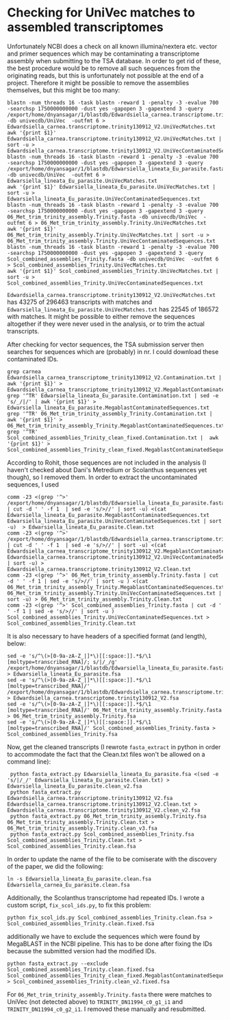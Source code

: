 # Checking for UniVec matches to assembled transcriptomes

Unfortunately NCBI does a check on all known illumina/nextera etc. vector and primer sequences which may be contaminating a transcriptome assembly when submitting to the TSA database. In order to get rid of these, the best procedure would be to remove all such sequences from the originating reads, but this is unfortunately not possible at the end of a project. Therefore it might be possible to remove the assemblies themselves, but this might be too many: 

```
blastn -num_threads 16 -task blastn -reward 1 -penalty -3 -evalue 700 -searchsp 1750000000000 -dust yes -gapopen 3 -gapextend 3 -query /export/home/dnyansagar/1/blastdb/Edwardsiella_carnea.transcriptome.trinity130912_V2.fasta -db univecdb/UniVec  -outfmt 6 > Edwardsiella_carnea.transcriptome.trinity130912_V2.UniVecMatches.txt
awk '{print $1}' Edwardsiella_carnea.transcriptome.trinity130912_V2.UniVecMatches.txt | sort -u > Edwardsiella_carnea.transcriptome.trinity130912_V2.UniVecContaminatedSequences.txt
blastn -num_threads 16 -task blastn -reward 1 -penalty -3 -evalue 700 -searchsp 1750000000000 -dust yes -gapopen 3 -gapextend 3 -query /export/home/dnyansagar/1/blastdb/Edwarsiella_lineata_Eu_parasite.fasta -db univecdb/UniVec  -outfmt 6 > Edwarsiella_lineata_Eu_parasite.UniVecMatches.txt
awk '{print $1}' Edwarsiella_lineata_Eu_parasite.UniVecMatches.txt | sort -u > Edwarsiella_lineata_Eu_parasite.UniVecContaminatedSequences.txt
blastn -num_threads 16 -task blastn -reward 1 -penalty -3 -evalue 700 -searchsp 1750000000000 -dust yes -gapopen 3 -gapextend 3 -query 06_Met_trim_trinity_assembly.Trinity.fasta -db univecdb/UniVec  -outfmt 6 > 06_Met_trim_trinity_assembly.Trinity.UniVecMatches.txt
awk '{print $1}' 06_Met_trim_trinity_assembly.Trinity.UniVecMatches.txt | sort -u > 06_Met_trim_trinity_assembly.Trinity.UniVecContaminatedSequences.txt
blastn -num_threads 16 -task blastn -reward 1 -penalty -3 -evalue 700 -searchsp 1750000000000 -dust yes -gapopen 3 -gapextend 3 -query Scol_combined_assemblies_Trinity.fasta -db univecdb/UniVec  -outfmt 6 > Scol_combined_assemblies_Trinity.UniVecMatches.txt
awk '{print $1}' Scol_combined_assemblies_Trinity.UniVecMatches.txt | sort -u > Scol_combined_assemblies_Trinity.UniVecContaminatedSequences.txt
```

`Edwardsiella_carnea.transcriptome.trinity130912_V2.UniVecMatches.txt` has 43275 of 296463 transcripts with matches and `Edwarsiella_lineata_Eu_parasite.UniVecMatches.txt` has 22545 of 186572 with matches. It might be possible to either remove the sequences altogether if they were never used in the analysis, or to trim the actual transcripts.


After checking for vector sequences, the TSA submission server then searches for sequences which are (probably) in nr. I could download these contaminated IDs.

```
grep carnea Edwardsiella_carnea_transcriptome_trinity130912_V2.Contamination.txt | awk '{print $1}' > Edwardsiella_carnea_transcriptome_trinity130912_V2.MegablastContaminatedSequences.txt
grep '^TR' Edwarsiella_lineata_Eu_parasite.Contamination.txt | sed -e 's/_/|/' | awk '{print $1}' > Edwarsiella_lineata_Eu_parasite.MegablastContaminatedSequences.txt
grep '^TR' 06_Met_trim_trinity_assembly_Trinity.Contamination.txt |  awk '{print $1}' > 06_Met_trim_trinity_assembly_Trinity.MegablastContaminatedSequences.txt
grep '^TR' Scol_combined_assemblies_Trinity_clean_fixed.Contamination.txt |  awk '{print $1}' > Scol_combined_assemblies_Trinity_clean_fixed.MegablastContaminatedSequences.txt

```

According to Rohit, those sequences are not included in the analysis (I haven't checked about Dani's Metredium or Scolanthus sequences yet though), so I removed them. In order to extract the uncontaminated sequences, I used

```
comm -23 <(grep '^>' /export/home/dnyansagar/1/blastdb/Edwarsiella_lineata_Eu_parasite.fasta | cut -d ' ' -f 1  | sed -e 's/>//' | sort -u) <(cat Edwarsiella_lineata_Eu_parasite.MegablastContaminatedSequences.txt Edwarsiella_lineata_Eu_parasite.UniVecContaminatedSequences.txt | sort -u)  > Edwarsiella_lineata_Eu_parasite.Clean.txt
comm -23 <(grep '^>' /export/home/dnyansagar/1/blastdb/Edwardsiella_carnea.transcriptome.trinity130912_V2.fasta | cut -d ' ' -f 1  | sed -e 's/>//' | sort -u) <(cat Edwardsiella_carnea_transcriptome_trinity130912_V2.MegablastContaminatedSequences.txt Edwardsiella_carnea.transcriptome.trinity130912_V2.UniVecContaminatedSequences.txt | sort -u) > Edwardsiella_carnea.transcriptome.trinity130912_V2.Clean.txt
comm -23 <(grep '^>' 06_Met_trim_trinity_assembly.Trinity.fasta | cut -d ' ' -f 1 | sed -e 's/>//' | sort -u ) <(cat 06_Met_trim_trinity_assembly_Trinity.MegablastContaminatedSequences.txt 06_Met_trim_trinity_assembly.Trinity.UniVecContaminatedSequences.txt | sort -u) > 06_Met_trim_trinity_assembly.Trinity.Clean.txt
comm -23 <(grep '^>' Scol_combined_assemblies_Trinity.fasta | cut -d ' ' -f 1 | sed -e 's/>//' | sort -u )  Scol_combined_assemblies_Trinity.UniVecContaminatedSequences.txt > Scol_combined_assemblies_Trinity.Clean.txt
```
It is also necessary to have headers of a specified format (and length), below:

```
sed -e 's/^\(>[0-9a-zA-Z_|]*\)[[:space:]].*$/\1 [moltype=transcribed_RNA]/; s/|/_/g' /export/home/dnyansagar/1/blastdb/Edwarsiella_lineata_Eu_parasite.fasta > Edwarsiella_lineata_Eu_parasite.fsa
sed -e 's/^\(>[0-9a-zA-Z_|]*\)[[:space:]].*$/\1 [moltype=transcribed_RNA]/' /export/home/dnyansagar/1/blastdb/Edwardsiella_carnea.transcriptome.trinity130912_V2.fasta > Edwardsiella_carnea.transcriptome.trinity130912_V2.fsa
sed -e 's/^\(>[0-9a-zA-Z_|]*\)[[:space:]].*$/\1 [moltype=transcribed_RNA]/' 06_Met_trim_trinity_assembly.Trinity.fasta > 06_Met_trim_trinity_assembly.Trinity.fsa
sed -e 's/^\(>[0-9a-zA-Z_|]*\)[[:space:]].*$/\1 [moltype=transcribed_RNA]/' Scol_combined_assemblies_Trinity.fasta > Scol_combined_assemblies_Trinity.fsa
```

Now, get the cleaned transcripts (I rewrote `fasta_extract` in python in order to accommodate the fact that the Clean.txt files won't be allowed on a command line):
```
 python fasta_extract.py Edwarsiella_lineata_Eu_parasite.fsa <(sed -e 's/|/_/' Edwarsiella_lineata_Eu_parasite.Clean.txt) > Edwarsiella_lineata_Eu_parasite.clean_v2.fsa
 python fasta_extract.py Edwardsiella_carnea.transcriptome.trinity130912_V2.fsa Edwardsiella_carnea.transcriptome.trinity130912_V2.Clean.txt > Edwardsiella_carnea.transcriptome.trinity130912_V2.clean_v2.fsa
 python fasta_extract.py 06_Met_trim_trinity_assembly.Trinity.fsa 06_Met_trim_trinity_assembly.Trinity.Clean.txt > 06_Met_trim_trinity_assembly.Trinity.clean_v3.fsa
 python fasta_extract.py Scol_combined_assemblies_Trinity.fsa Scol_combined_assemblies_Trinity.Clean.txt > Scol_combined_assemblies_Trinity.clean.fsa
```

In order to update the name of the file to be comiserate with the discovery of the paper, we did the following:

```
ln -s Edwarsiella_lineata_Eu_parasite.clean.fsa Edwarsiella_carnea_Eu_parasite.clean.fsa
```

Additionally, the Scolanthus transcriptome had repeated IDs. I wrote a custom script, `fix_scol_ids.py`, to fix this problem:

```
python fix_scol_ids.py Scol_combined_assemblies_Trinity.clean.fsa > Scol_combined_assemblies_Trinity.clean.fixed.fsa
```

additionally we have to exclude the sequences which were found by MegaBLAST in the NCBI pipeline. This has to be done after fixing the IDs because the submitted version had the modified IDs.

```
python fasta_extract.py --exclude Scol_combined_assemblies_Trinity.clean.fixed.fsa Scol_combined_assemblies_Trinity_clean_fixed.MegablastContaminatedSequences.txt > Scol_combined_assemblies_Trinity.clean_v2.fixed.fsa
```

For `06_Met_trim_trinity_assembly.Trinity.fasta` there were matches to UniVec (not detected above) to `TRINITY_DN11994_c0_g1_i1` and `TRINITY_DN11994_c0_g2_i1`. I removed these manually and resubmitted.

